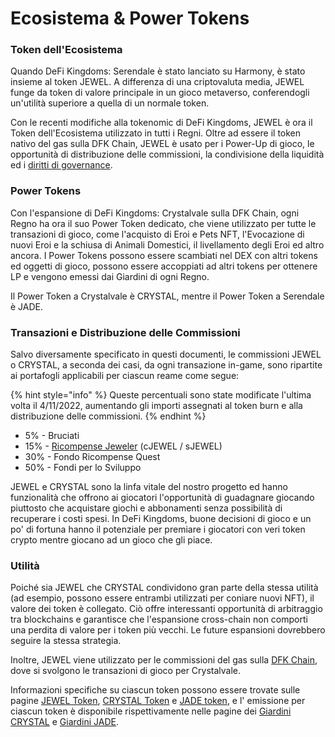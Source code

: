 # Ecosistema & Power Tokens

### Token dell'Ecosistema

Quando DeFi Kingdoms: Serendale è stato lanciato su Harmony, è stato insieme al token JEWEL. A differenza di una criptovaluta media, JEWEL funge da token di valore principale in un gioco metaverso, conferendogli un'utilità superiore a quella di un normale token.

Con le recenti modifiche alla tokenomic di DeFi Kingdoms, JEWEL è ora il Token dell'Ecosistema utilizzato in tutti i Regni. Oltre ad essere il token nativo del gas sulla DFK Chain, JEWEL è usato per i Power-Up di gioco, le opportunità di distribuzione delle commissioni, la condivisione della liquidità ed i [diritti di governance](../il-jeweler.md#votazioni-governance).

### Power Tokens

Con l'espansione di DeFi Kingdoms: Crystalvale sulla DFK Chain, ogni Regno ha ora il suo Power Token dedicato, che viene utilizzato per tutte le transazioni di gioco, come l'acquisto di Eroi e Pets NFT, l'Evocazione di nuovi Eroi e la schiusa di Animali Domestici, il livellamento degli Eroi ed altro ancora. I Power Tokens possono essere scambiati nel DEX con altri tokens ed oggetti di gioco, possono essere accoppiati ad altri tokens per ottenere LP e vengono emessi dai Giardini di ogni Regno.

Il Power Token a Crystalvale è CRYSTAL, mentre il Power Token a Serendale è JADE.

### Transazioni e Distribuzione delle Commissioni

Salvo diversamente specificato in questi documenti, le commissioni JEWEL o CRYSTAL, a seconda dei casi, da ogni transazione in-game, sono ripartite ai portafogli applicabili per ciascun reame come segue:

{% hint style="info" %}
Queste percentuali sono state modificate l'ultima volta il 4/11/2022, aumentando gli importi assegnati al token burn e alla distribuzione delle commissioni.
{% endhint %}

* 5% - Bruciati
* 15% - [Ricompense Jeweler](../il-jeweler.md#jeweler-2.0) (cJEWEL / sJEWEL)
* 30% - Fondo Ricompense Quest
* 50% - Fondi per lo Sviluppo

JEWEL e CRYSTAL sono la linfa vitale del nostro progetto ed hanno funzionalità che offrono ai giocatori l'opportunità di guadagnare giocando piuttosto che acquistare giochi e abbonamenti senza possibilità di recuperare i costi spesi. In DeFi Kingdoms, buone decisioni di gioco e un po' di fortuna hanno il potenziale per premiare i giocatori con veri token crypto mentre giocano ad un gioco che gli piace.

### Utilità

Poiché sia ​​JEWEL che CRYSTAL condividono gran parte della stessa utilità (ad esempio, possono essere entrambi utilizzati per coniare nuovi NFT), il valore dei token è collegato. Ciò offre interessanti opportunità di arbitraggio tra blockchains e garantisce che l'espansione cross-chain non comporti una perdita di valore per i token più vecchi. Le future espansioni dovrebbero seguire la stessa strategia.

Inoltre, JEWEL viene utilizzato per le commissioni del gas sulla [DFK Chain](broken-reference), dove si svolgono le transazioni di gioco per Crystalvale.

Informazioni specifiche su ciascun token possono essere trovate sulle pagine [JEWEL Token](jewel-token.md), [CRYSTAL Token](crystal-token.md) e [JADE token](jade-token.md), e l' emissione per ciascun token è disponibile rispettivamente nelle pagine dei [Giardini CRYSTAL](../the-gardens/ice-gardens.md) e [Giardini JADE](../the-gardens/giardini-jade.md).
